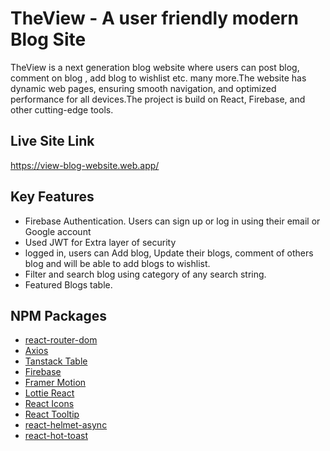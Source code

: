 
# TheView - A user friendly modern Blog Site
TheView is a next generation blog website where users can post blog, comment on blog , add blog to wishlist etc. many more.The website has dynamic web pages, ensuring smooth navigation, and optimized performance for all devices.The project is build on React, Firebase, and other cutting-edge tools. 

## Live Site Link
https://view-blog-website.web.app/

## Key Features
<ul>
    <li>Firebase Authentication. Users can sign up or log in using their email or Google account</li>
    <li>Used JWT for Extra layer of security</li>
    <li>logged in, users can Add blog, Update their blogs, comment of others blog and will be able to add blogs to wishlist. </li>
    <li>Filter and search blog using category of any search string.</li>
    <li>Featured Blogs table.</li>
</ul>

## NPM Packages
<ul>
    <li>
        <a href="https://www.npmjs.com/package/react-router-dom" target="_blank">react-router-dom<a>
    </li>
    <li>
        <a href="https://www.npmjs.com/package/axios">Axios<a>
    </li>
    <li>
        <a href="https://www.npmjs.com/package/@tanstack/react-table">Tanstack Table<a>
    </li>
    <li>
        <a href="https://www.npmjs.com/package/firebase">Firebase<a>
    </li>
    <li>
        <a href="https://www.npmjs.com/package/framer-motion">Framer Motion<a>
    </li>
    <li>
        <a href="https://www.npmjs.com/package/lottie-react">Lottie React<a>
    </li>
    <li>
        <a href="https://www.npmjs.com/package/react-icons">React Icons<a>
    </li>
    <li>
        <a href="https://www.npmjs.com/package/react-tooltip">React Tooltip<a>
    </li>
    <li>
        <a href="https://www.npmjs.com/package/react-helmet-async" target="_blank">react-helmet-async<a>
    </li>
    <li>
        <a href="https://www.npmjs.com/package/react-hot-toast" target="_blank">react-hot-toast<a>
    </li>
   
</ul>